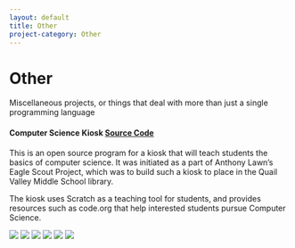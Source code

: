 ```yaml
---
layout: default
title: Other
project-category: Other
---
```


# Other
Miscellaneous projects, or things that deal with more than just a single programming language

#### Computer Science Kiosk [Source Code](https://github.com/thepaperpilot/Computer-Science-Kiosk)

This is an open source program for a kiosk that will teach students the basics of computer science. It was initiated as a part of Anthony Lawn’s Eagle Scout Project, which was to build such a kiosk to place in the Quail Valley Middle School library.

The kiosk uses Scratch as a teaching tool for students, and provides resources such as code.org that help interested students pursue Computer Science.

![](./kiosk-assets/0.jpeg) ![](./kiosk-assets/1.jpeg) ![](./kiosk-assets/2.jpeg) ![](./kiosk-assets/3.jpeg) ![](./kiosk-assets/4.jpeg) ![](./kiosk-assets/5.jpeg)
